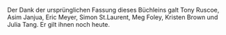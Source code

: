 Der Dank der ursprünglichen Fassung dieses Büchleins galt Tony Ruscoe, Asim Janjua, Eric Meyer, Simon St.Laurent, Meg Foley, Kristen Brown und Julia Tang. Er gilt ihnen noch heute.